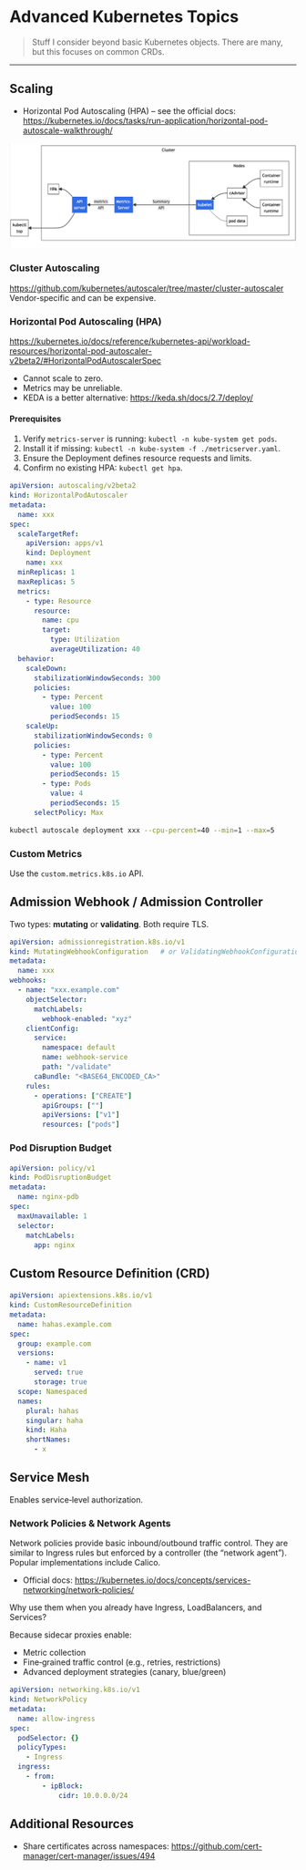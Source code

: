 # Advanced Kubernetes Topics

> Stuff I consider beyond basic Kubernetes objects. There are many, but this focuses on common CRDs.

---

## Scaling

- Horizontal Pod Autoscaling (HPA) – see the official docs: <https://kubernetes.io/docs/tasks/run-application/horizontal-pod-autoscale-walkthrough/>

![Horizontal Pod Autoscaling](./static/k8_auto_scale.jpg)

### Cluster Autoscaling
<https://github.com/kubernetes/autoscaler/tree/master/cluster-autoscaler>  
Vendor‑specific and can be expensive.

### Horizontal Pod Autoscaling (HPA)
<https://kubernetes.io/docs/reference/kubernetes-api/workload-resources/horizontal-pod-autoscaler-v2beta2/#HorizontalPodAutoscalerSpec>

- Cannot scale to zero.
- Metrics may be unreliable.
- KEDA is a better alternative: <https://keda.sh/docs/2.7/deploy/>

#### Prerequisites

1. Verify `metrics-server` is running: `kubectl -n kube-system get pods`.
2. Install it if missing: `kubectl -n kube-system -f ./metricserver.yaml`.
3. Ensure the Deployment defines resource requests and limits.
4. Confirm no existing HPA: `kubectl get hpa`.

```yaml
apiVersion: autoscaling/v2beta2
kind: HorizontalPodAutoscaler
metadata:
  name: xxx
spec:
  scaleTargetRef:
    apiVersion: apps/v1
    kind: Deployment
    name: xxx
  minReplicas: 1
  maxReplicas: 5
  metrics:
    - type: Resource
      resource:
        name: cpu
        target:
          type: Utilization
          averageUtilization: 40
  behavior:
    scaleDown:
      stabilizationWindowSeconds: 300
      policies:
        - type: Percent
          value: 100
          periodSeconds: 15
    scaleUp:
      stabilizationWindowSeconds: 0
      policies:
        - type: Percent
          value: 100
          periodSeconds: 15
        - type: Pods
          value: 4
          periodSeconds: 15
      selectPolicy: Max
```

```bash
kubectl autoscale deployment xxx --cpu-percent=40 --min=1 --max=5
```

### Custom Metrics

Use the `custom.metrics.k8s.io` API.

## Admission Webhook / Admission Controller

Two types: **mutating** or **validating**. Both require TLS.

```yaml
apiVersion: admissionregistration.k8s.io/v1
kind: MutatingWebhookConfiguration   # or ValidatingWebhookConfiguration
metadata:
  name: xxx
webhooks:
  - name: "xxx.example.com"
    objectSelector:
      matchLabels:
        webhook-enabled: "xyz"
    clientConfig:
      service:
        namespace: default
        name: webhook-service
        path: "/validate"
      caBundle: "<BASE64_ENCODED_CA>"
    rules:
      - operations: ["CREATE"]
        apiGroups: [""]
        apiVersions: ["v1"]
        resources: ["pods"]
```

### Pod Disruption Budget

```yaml
apiVersion: policy/v1
kind: PodDisruptionBudget
metadata:
  name: nginx-pdb
spec:
  maxUnavailable: 1
  selector:
    matchLabels:
      app: nginx
```

## Custom Resource Definition (CRD)

```yaml
apiVersion: apiextensions.k8s.io/v1
kind: CustomResourceDefinition
metadata:
  name: hahas.example.com
spec:
  group: example.com
  versions:
    - name: v1
      served: true
      storage: true
  scope: Namespaced
  names:
    plural: hahas
    singular: haha
    kind: Haha
    shortNames:
      - x
```

## Service Mesh

Enables service‑level authorization.

### Network Policies & Network Agents

Network policies provide basic inbound/outbound traffic control. They are similar to Ingress rules but enforced by a controller (the “network agent”). Popular implementations include Calico.

- Official docs: <https://kubernetes.io/docs/concepts/services-networking/network-policies/>

Why use them when you already have Ingress, LoadBalancers, and Services?

Because sidecar proxies enable:

* Metric collection
* Fine‑grained traffic control (e.g., retries, restrictions)
* Advanced deployment strategies (canary, blue/green)

```yaml
apiVersion: networking.k8s.io/v1
kind: NetworkPolicy
metadata:
  name: allow-ingress
spec:
  podSelector: {}
  policyTypes:
    - Ingress
  ingress:
    - from:
        - ipBlock:
            cidr: 10.0.0.0/24
```

## Additional Resources

- Share certificates across namespaces: <https://github.com/cert-manager/cert-manager/issues/494>

